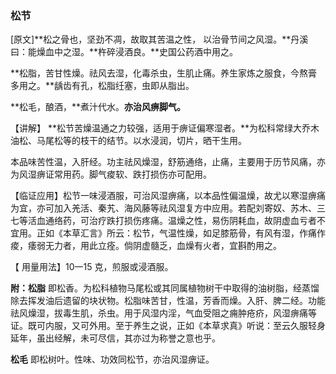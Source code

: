### **松节**

[原文]**松之骨也，坚劲不凋，故取其苦温之性， 以治骨节间之风湿。**丹溪曰：能燥血中之湿。**杵碎浸酒良。**史国公药酒中用之。

**松脂，苦甘性燥。祛风去湿，化毒杀虫，生肌止痛。养生家炼之服食，今熬膏多用之。**龋齿有孔，松脂纴塞，虫即从脂出。

**松毛，酿酒，**煮汁代水。**亦治风痹脚气。**

【讲解】 **松节苦燥温通之力较强，适用于痹证偏寒湿者。**为松科常绿大乔木油松、马尾松等的枝干的结节。以水浸润，切片，晒干生用。

本品味苦性温，入肝经。功主祛风燥湿，舒筋通络，止痛，主要用于历节风痛，亦为风湿痹证常用药。脚气痠软、跌打损伤亦可配用。

【临证应用】松节一味浸酒服，可治风湿痹痛，以本品性偏温燥，故尤以寒湿痹痛为宜，亦可加入羌活、秦艽、海风藤等祛风湿复方中应用。若配刘寄奴、苏木、三七等活血通络药，可治疗跌打损伤疼痛。温燥之性，易伤阴耗血，故阴虚血亏者不宜用。正如《本草汇言》所云：松节，气温性燥，如足膝筋骨，有风有湿，作痛作痠，痿弱无力者，用此立痊。倘阴虚髓乏，血燥有火者，宜斟酌用之。

【 用量用法】10一15 克，煎服或浸酒服。

**附：松脂**    即松香。为松科植物马尾松或其同属植物树干中取得的油树脂，经蒸馏除去挥发油后遗留的块状物。松脂味苦甘，性温，芳香而燥。入肝、脾二经。功能祛风燥湿，拔毒生肌，杀虫。用于风湿内淫，气血受阻之痈肿疮疥，风湿痹痛等证。既可内服，又可外用。至于养生之说，正如《本草求真》听说：至云久服轻身延年，虽出经解，未可尽信，其亦过为称誉之意也乎。

**松毛**    即松树叶。性味、功效同松节，亦治风湿痹证。
